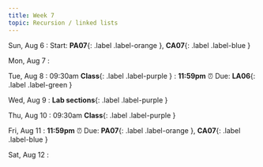 ```yaml
---
title: Week 7
topic: Recursion / linked lists
---
```

Sun, Aug 6
: Start: **PA07**{: .label .label-orange }, **CA07**{: .label .label-blue }


Mon, Aug 7
: 

Tue, Aug 8
: 09:30am **Class**{: .label .label-purple }
: **11:59pm**  ⏰  Due: **LA06**{: .label .label-green }


Wed, Aug 9
: **Lab sections**{: .label .label-purple }


Thu, Aug 10
: 09:30am **Class**{: .label .label-purple } 


Fri, Aug 11
: **11:59pm**  ⏰  Due: **PA07**{: .label .label-orange }, **CA07**{: .label .label-blue }

Sat, Aug 12
: 


